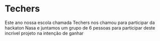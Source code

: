 # Techers
Este ano nossa escola chamada Techers nos chamou para participar da hackaton Nasa e juntamos um grupo de 6 pessoas para participar deste incrível projeto na  intenção de ganhar
